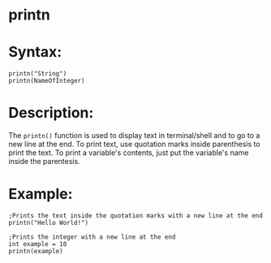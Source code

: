 # printn

# Syntax:

```
printn("String")
printn(NameOfInteger)
```

# Description:

The `printn()` function is used to display text in terminal/shell and to go to a new line at the end.
To print text, use quotation marks inside parenthesis to print the text.
To print a variable's contents, just put the variable's name inside the parentesis.

# Example: 

```
;Prints the text inside the quotation marks with a new line at the end
printn("Hello World!")

;Prints the integer with a new line at the end
int example = 10
printn(example)
```